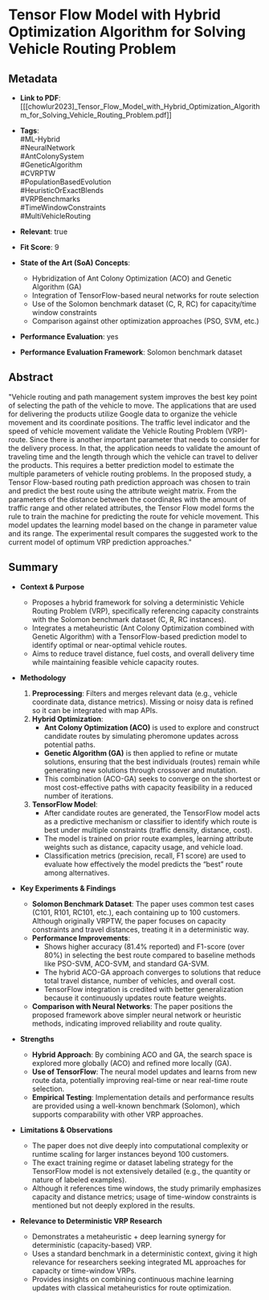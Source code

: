 # Tensor Flow Model with Hybrid Optimization Algorithm for Solving Vehicle Routing Problem

## Metadata
- **Link to PDF**: [[[chowlur2023]_Tensor_Flow_Model_with_Hybrid_Optimization_Algorithm_for_Solving_Vehicle_Routing_Problem.pdf]]
- **Tags**:  
  #ML-Hybrid  
  #NeuralNetwork  
  #AntColonySystem  
  #GeneticAlgorithm  
  #CVRPTW  
  #PopulationBasedEvolution  
  #HeuristicOrExactBlends  
  #VRPBenchmarks  
  #TimeWindowConstraints  
  #MultiVehicleRouting  

- **Relevant**: true  
- **Fit Score**: 9  
- **State of the Art (SoA) Concepts**:
  - Hybridization of Ant Colony Optimization (ACO) and Genetic Algorithm (GA)
  - Integration of TensorFlow-based neural networks for route selection
  - Use of the Solomon benchmark dataset (C, R, RC) for capacity/time window constraints
  - Comparison against other optimization approaches (PSO, SVM, etc.)
- **Performance Evaluation**: yes
- **Performance Evaluation Framework**: Solomon benchmark dataset

## Abstract
 "Vehicle routing and path management system improves the best key point of selecting the path of the vehicle to move. The applications that are used for delivering the products utilize Google data to organize the vehicle movement and its coordinate positions. The traffic level indicator and the speed of vehicle movement validate the Vehicle Routing Problem (VRP)-route. Since there is another important parameter that needs to consider for the delivery process. In that, the application needs to validate the amount of traveling time and the length through which the vehicle can travel to deliver the products. This requires a better prediction model to estimate the multiple parameters of vehicle routing problems. In the proposed study, a Tensor Flow-based routing path prediction approach was chosen to train and predict the best route using the attribute weight matrix. From the parameters of the distance between the coordinates with the amount of traffic range and other related attributes, the Tensor Flow model forms the rule to train the machine for predicting the route for vehicle movement. This model updates the learning model based on the change in parameter value and its range. The experimental result compares the suggested work to the current model of optimum VRP prediction approaches."

## Summary
- **Context & Purpose**  
  - Proposes a hybrid framework for solving a deterministic Vehicle Routing Problem (VRP), specifically referencing capacity constraints with the Solomon benchmark dataset (C, R, RC instances).  
  - Integrates a metaheuristic (Ant Colony Optimization combined with Genetic Algorithm) with a TensorFlow-based prediction model to identify optimal or near-optimal vehicle routes.  
  - Aims to reduce travel distance, fuel costs, and overall delivery time while maintaining feasible vehicle capacity routes.

- **Methodology**  
  1. **Preprocessing**: Filters and merges relevant data (e.g., vehicle coordinate data, distance metrics). Missing or noisy data is refined so it can be integrated with map APIs.  
  2. **Hybrid Optimization**:  
     - **Ant Colony Optimization (ACO)** is used to explore and construct candidate routes by simulating pheromone updates across potential paths.  
     - **Genetic Algorithm (GA)** is then applied to refine or mutate solutions, ensuring that the best individuals (routes) remain while generating new solutions through crossover and mutation.  
     - This combination (ACO-GA) seeks to converge on the shortest or most cost-effective paths with capacity feasibility in a reduced number of iterations.  
  3. **TensorFlow Model**:  
     - After candidate routes are generated, the TensorFlow model acts as a predictive mechanism or classifier to identify which route is best under multiple constraints (traffic density, distance, cost).  
     - The model is trained on prior route examples, learning attribute weights such as distance, capacity usage, and vehicle load.  
     - Classification metrics (precision, recall, F1 score) are used to evaluate how effectively the model predicts the “best” route among alternatives.

- **Key Experiments & Findings**  
  - **Solomon Benchmark Dataset**: The paper uses common test cases (C101, R101, RC101, etc.), each containing up to 100 customers. Although originally VRPTW, the paper focuses on capacity constraints and travel distances, treating it in a deterministic way.  
  - **Performance Improvements**:  
    - Shows higher accuracy (81.4% reported) and F1-score (over 80%) in selecting the best route compared to baseline methods like PSO-SVM, ACO-SVM, and standard GA-SVM.  
    - The hybrid ACO-GA approach converges to solutions that reduce total travel distance, number of vehicles, and overall cost.  
    - TensorFlow integration is credited with better generalization because it continuously updates route feature weights.  
  - **Comparison with Neural Networks**: The paper positions the proposed framework above simpler neural network or heuristic methods, indicating improved reliability and route quality.  

- **Strengths**  
  - **Hybrid Approach**: By combining ACO and GA, the search space is explored more globally (ACO) and refined more locally (GA).  
  - **Use of TensorFlow**: The neural model updates and learns from new route data, potentially improving real-time or near real-time route selection.  
  - **Empirical Testing**: Implementation details and performance results are provided using a well-known benchmark (Solomon), which supports comparability with other VRP approaches.

- **Limitations & Observations**  
  - The paper does not dive deeply into computational complexity or runtime scaling for larger instances beyond 100 customers.  
  - The exact training regime or dataset labeling strategy for the TensorFlow model is not extensively detailed (e.g., the quantity or nature of labeled examples).  
  - Although it references time windows, the study primarily emphasizes capacity and distance metrics; usage of time-window constraints is mentioned but not deeply explored in the results.  

- **Relevance to Deterministic VRP Research**  
  - Demonstrates a metaheuristic + deep learning synergy for deterministic (capacity-based) VRP.  
  - Uses a standard benchmark in a deterministic context, giving it high relevance for researchers seeking integrated ML approaches for capacity or time-window VRPs.  
  - Provides insights on combining continuous machine learning updates with classical metaheuristics for route optimization.

